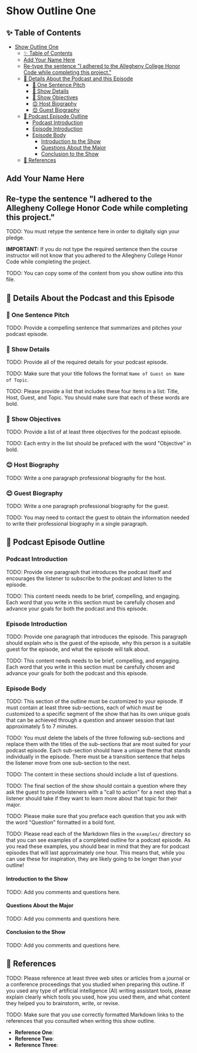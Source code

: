 # Show Outline One

## ✨ Table of Contents

<!---toc start-->

* [Show Outline One](#show-outline-one)
  * [✨ Table of Contents](#-table-of-contents)
  * [Add Your Name Here](#add-your-name-here)
  * [Re-type the sentence "I adhered to the Allegheny College Honor Code while completing this project."](#re-type-the-sentence-i-adhered-to-the-allegheny-college-honor-code-while-completing-this-project)
  * [📓  Details About the Podcast and this Episode](#-details-about-the-podcast-and-this-episode)
    * [🏁 One Sentence Pitch](#-one-sentence-pitch)
    * [🔬 Show Details](#-show-details)
    * [📝 Show Objectives](#-show-objectives)
    * [😊 Host Biography](#-host-biography)
    * [😊 Guest Biography](#-guest-biography)
  * [🎉 Podcast Episode Outline](#-podcast-episode-outline)
    * [Podcast Introduction](#podcast-introduction)
    * [Episode Introduction](#episode-introduction)
    * [Episode Body](#episode-body)
      * [Introduction to the Show](#introduction-to-the-show)
      * [Questions About the Major](#questions-about-the-major)
      * [Conclusion to the Show](#conclusion-to-the-show)
  * [🦜 References](#-references)

<!---toc end-->

## Add Your Name Here

## Re-type the sentence "I adhered to the Allegheny College Honor Code while completing this project."

TODO: You must retype the sentence here in order to digitally sign your pledge.

**IMPORTANT:** If you do not type the required sentence then the course
instructor will not know that you adhered to the Allegheny College Honor Code
while completing the project.

TODO: You can copy some of the content from you show outline into this file.

## 📓  Details About the Podcast and this Episode

### 🏁 One Sentence Pitch

TODO: Provide a compelling sentence that summarizes and pitches your podcast
episode.

### 🔬 Show Details

TODO: Provide all of the required details for your podcast episode.

TODO: Make sure that your title follows the format `Name of Guest on Name of Topic`.

TODO: Please provide a list that includes these four items in a list: Title,
Host, Guest, and Topic. You should make sure that each of these words are bold.

### 📝 Show Objectives

TODO: Provide a list of at least three objectives for the podcast episode.

TODO: Each entry in the list should be prefaced with the word "Objective" in bold.

### 😊 Host Biography

TODO: Write a one paragraph professional biography for the host.

### 😊 Guest Biography

TODO: Write a one paragraph professional biography for the guest.

TODO: You may need to contact the guest to obtain the information needed to
write their professional biography in a single paragraph.

## 🎉 Podcast Episode Outline

### Podcast Introduction

TODO: Provide one paragraph that introduces the podcast itself and encourages
the listener to subscribe to the podcast and listen to the episode.

TODO: This content needs needs to be brief, compelling, and engaging. Each word
that you write in this section must be carefully chosen and advance your goals
for both the podcast and this episode.

### Episode Introduction

TODO: Provide one paragraph that introduces the episode. This paragraph should
explain who is the guest of the episode, why this person is a suitable guest for
the episode, and what the episode will talk about.

TODO: This content needs needs to be brief, compelling, and engaging. Each word
that you write in this section must be carefully chosen and advance your goals
for both the podcast and this episode.

### Episode Body

TODO: This section of the outline must be customized to your episode. If must
contain at least three sub-sections, each of which must be customized to a
specific segment of the show that has its own unique goals that can be achieved
through a question and answer session that last approximately 5 to 7 minutes.

TODO: You must delete the labels of the three following sub-sections and replace
them with the titles of the sub-sections that are most suited for your podcast
episode. Each sub-section should have a unique theme that stands individually
in the episode. There must be a transition sentence that helps the listener move
from one sub-section to the next.

TODO: The content in these sections should include a list of questions.

TODO: The final section of the show should contain a question where they ask the
guest to provide listeners with a "call to action" for a next step that a
listener should take if they want to learn more about that topic for their
major.

TODO: Please make sure that you preface each question that you ask with the word
"Question" formatted in a bold font.

TODO: Please read each of the Markdown files in the `examples/` directory so
that you can see examples of a completed outline for a podcast episode. As you
read these examples, you should bear in mind that they are for podcast episodes
that will last approximately one hour. This means that, while you can use these
for inspiration, they are likely going to be longer than your outline!

#### Introduction to the Show

TODO: Add you comments and questions here.

#### Questions About the Major

TODO: Add you comments and questions here.

#### Conclusion to the Show

TODO: Add you comments and questions here.

## 🦜 References

TODO: Please reference at least three web sites or articles from a journal or a
conference proceedings that you studied when preparing this outline. If you
used any type of artificial intelligence (AI) writing assistant tools, please explain
clearly which tools you used, how you used them, and what content they helped
you to brainstorm, write, or revise.

TODO: Make sure that you use correctly formatted Markdown links to the
references that you consulted when writing this show outline.

- **Reference One**:
- **Reference Two**:
- **Reference Three**:
